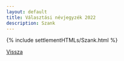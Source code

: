 ```yaml
---
layout: default
title: Választási névjegyzék 2022
description: Szank
---
```


{% include settlementHTMLs/Szank.html %}

[Vissza](../)